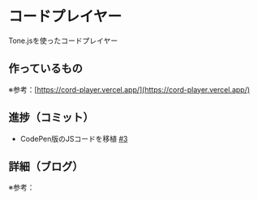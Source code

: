 # コードプレイヤー

Tone.jsを使ったコードプレイヤー

## 作っているもの

※参考：[https://cord-player.vercel.app/](https://cord-player.vercel.app/)

## 進捗（コミット）

- CodePen版のJSコードを移植 [#3](https://github.com/ryo-i/next-app-started/issues/3)

## 詳細（ブログ）

※参考：[]()